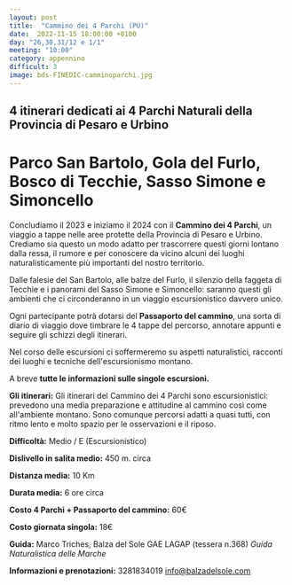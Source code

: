```yaml
---
layout: post
title:  "Cammino dei 4 Parchi (PU)"
date:  2022-11-15 18:00:00 +0100
day: "26,30,31/12 e 1/1"
meeting: "10:00"
category: appennino 
difficult: 3
image: bds-FINEDIC-camminoparchi.jpg
---
```


## 4 itinerari dedicati ai 4 Parchi Naturali della Provincia di Pesaro e Urbino

# Parco San Bartolo, Gola del Furlo, Bosco di Tecchie, Sasso Simone e Simoncello

Concludiamo il 2023 e iniziamo il 2024 con il **Cammino dei 4 Parchi**, un viaggio a tappe nelle aree protette della Provincia di Pesaro e Urbino. Crediamo sia questo un modo adatto per trascorrere questi giorni lontano dalla ressa, il rumore e per conoscere da vicino alcuni dei luoghi naturalisticamente più importanti del nostro territorio.

Dalle falesie del San Bartolo, alle balze del Furlo, il silenzio della faggeta di Tecchie e i panorami del Sasso Simone e Simoncello: saranno questi gli ambienti che ci circonderanno in un viaggio escursionistico davvero unico.

Ogni partecipante potrà dotarsi del **Passaporto del cammino**, una sorta di diario di viaggio dove timbrare le 4 tappe del percorso, annotare appunti e seguire gli schizzi degli itinerari.

Nel corso delle escursioni ci soffermeremo su aspetti naturalistici, racconti dei luoghi e tecniche dell'escursionismo montano.

A breve **tutte le informazioni sulle singole escursioni.**

**Gli itinerari:** Gli itinerari del Cammino dei 4 Parchi sono escursionistici: prevedono una media preparazione e attitudine al cammino così come all'ambiente montano. Sono comunque percorsi adatti a quasi tutti, con ritmo lento e molto spazio per le osservazioni e il riposo.

**Difficoltà:** Medio / E (Escursionistico)

**Dislivello in salita medio:**  450 m. circa

**Distanza media:** 10 Km

**Durata media:** 6 ore circa

**Costo 4 Parchi + Passaporto del cammino:** 60€

**Costo giornata singola:** 18€

**Guida:** Marco Triches, Balza del Sole GAE LAGAP (tessera n.368)
*Guida Naturalistica delle Marche*

**Informazioni e prenotazioni:** 3281834019 info@balzadelsole.com
